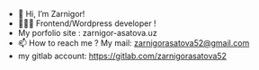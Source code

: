 - 👋 Hi, I’m Zarnigor!
- 👩🏻‍💻 Frontend/Wordpress developer !
- My porfolio site : zarnigor-asatova.uz
- 📫 How to reach me ? My mail: zarnigorasatova52@gmail.com
- my gitlab account: https://gitlab.com/zarnigorasatova52




<!---
asatova/asatova is a ✨ special ✨ repository because its `README.md` (this file) appears on your GitHub profile.
You can click the Preview link to take a look at your changes.
--->
